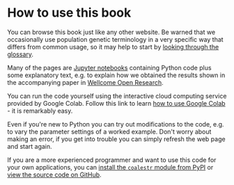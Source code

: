 # How to use this book

You can browse this book just like any other website. Be warned that we occasionally use population genetic terminology in a very specific way that differs from common usage, so it may help to start by [looking through the glossary](glossary.md).

Many of the pages are [Jupyter notebooks](https://jupyter-notebook.readthedocs.io/en/stable/notebook.html) containing Python code plus some explanatory text, e.g. to explain how we obtained the results shown in the accompanying paper in [Wellcome Open Research](https://wellcomeopenresearch.org/articles/8-22).

You can run the code yourself using the interactive cloud computing service provided by Google Colab. Follow this link to learn [how to use Google Colab](using-google-colab.md) - it is remarkably easy.

Even if you're new to Python you can try out modifications to the code, e.g. to vary the parameter settings of a worked example. Don't worry about making an error, if you get into trouble you can simply refresh the web page and start again.

If you are a more experienced programmer and want to use this code for your own applications, you can [install the `coalestr` module from PyPI](https://pypi.org/project/coalestr/) or [view the source code on GitHub](https://github.com/d-kwiat/gtg/blob/main/coalestr.py).

